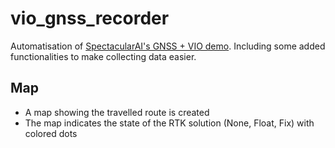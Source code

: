 # vio_gnss_recorder
Automatisation of [SpectacularAI's GNSS + VIO demo](https://github.com/SpectacularAI/docs/blob/main/pdf/GNSS-VIO_OAK-D_Python.pdf). Including some added functionalities to make collecting data easier.

## Map
* A map showing the travelled route is created
* The map indicates the state of the RTK solution (None, Float, Fix) with colored dots
